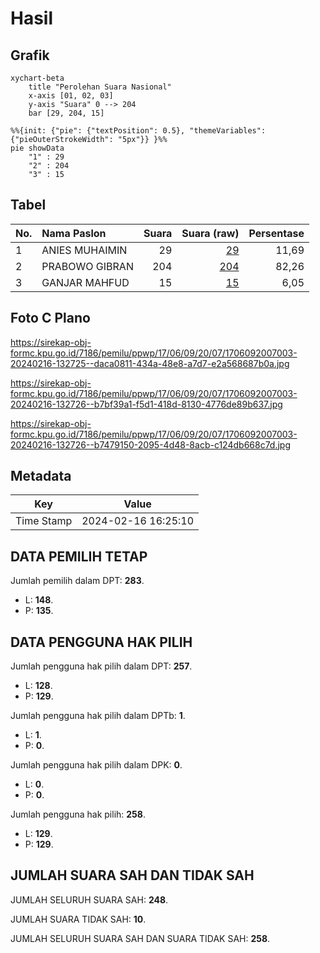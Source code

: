 # Hasil

## Grafik

```mermaid
xychart-beta
    title "Perolehan Suara Nasional"
    x-axis [01, 02, 03]
    y-axis "Suara" 0 --> 204
    bar [29, 204, 15]
```

```mermaid
%%{init: {"pie": {"textPosition": 0.5}, "themeVariables": {"pieOuterStrokeWidth": "5px"}} }%%
pie showData
    "1" : 29
    "2" : 204
    "3" : 15
```

## Tabel

| No. | Nama Paslon    | Suara | Suara (raw) | Persentase |
|:--- |:-------------- | -----:| -----------:| ----------:|
| 1   | ANIES MUHAIMIN | 29    | [29][p-1]   | 11,69      |
| 2   | PRABOWO GIBRAN | 204   | [204][p-2]  | 82,26      |
| 3   | GANJAR MAHFUD  | 15    | [15][p-3]   | 6,05       |


[p-1]: https://github.com/gigit-pemilu/pemilu-2024/blob/main/pilpres/hitung-suara/sub/17-bengkulu/sub/06-muko-muko/sub/09-selagan-raya/sub/2007-lubuk-bangko/sub/003-tps/sub/paslon-1.txt
[p-2]: https://github.com/gigit-pemilu/pemilu-2024/blob/main/pilpres/hitung-suara/sub/17-bengkulu/sub/06-muko-muko/sub/09-selagan-raya/sub/2007-lubuk-bangko/sub/003-tps/sub/paslon-2.txt
[p-3]: https://github.com/gigit-pemilu/pemilu-2024/blob/main/pilpres/hitung-suara/sub/17-bengkulu/sub/06-muko-muko/sub/09-selagan-raya/sub/2007-lubuk-bangko/sub/003-tps/sub/paslon-3.txt

## Foto C Plano

https://sirekap-obj-formc.kpu.go.id/7186/pemilu/ppwp/17/06/09/20/07/1706092007003-20240216-132725--daca0811-434a-48e8-a7d7-e2a568687b0a.jpg

https://sirekap-obj-formc.kpu.go.id/7186/pemilu/ppwp/17/06/09/20/07/1706092007003-20240216-132726--b7bf39a1-f5d1-418d-8130-4776de89b637.jpg

https://sirekap-obj-formc.kpu.go.id/7186/pemilu/ppwp/17/06/09/20/07/1706092007003-20240216-132726--b7479150-2095-4d48-8acb-c124db668c7d.jpg


## Metadata

| Key        | Value               |
| ---------- | ------------------- |
| Time Stamp | 2024-02-16 16:25:10 |


## DATA PEMILIH TETAP

Jumlah pemilih dalam DPT: **283**.
 * L: **148**.
 * P: **135**.

## DATA PENGGUNA HAK PILIH

Jumlah pengguna hak pilih dalam DPT: **257**.
 * L: **128**.
 * P: **129**.

Jumlah pengguna hak pilih dalam DPTb: **1**.
 * L: **1**.
 * P: **0**.

Jumlah pengguna hak pilih dalam DPK: **0**.
 * L: **0**.
 * P: **0**.

Jumlah pengguna hak pilih: **258**.
 * L: **129**.
 * P: **129**.

## JUMLAH SUARA SAH DAN TIDAK SAH

JUMLAH SELURUH SUARA SAH: **248**.

JUMLAH SUARA TIDAK SAH: **10**.

JUMLAH SELURUH SUARA SAH DAN SUARA TIDAK SAH: **258**.


